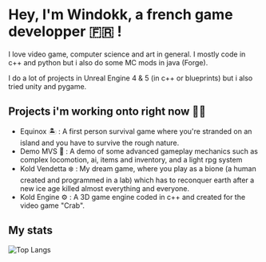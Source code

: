 
# Hey, I'm Windokk, a french game developper 🇫🇷 !

I love video game, computer science and art in general. I mostly code in c++ and python but i also do some MC mods in java (Forge).

I do a lot of projects in Unreal Engine 4 & 5 (in c++ or blueprints) but i also tried unity and pygame.

## Projects i'm working onto right now 👨‍💻

- Equinox 🏝️ : A first person survival game where you're stranded on an island and you have to survive the rough nature.
- Demo MVS 🚶 : A demo of some advanced gameplay mechanics such as complex locomotion, ai, items and inventory, and a light rpg system
- Kold Vendetta ❄️ : My dream game, where you play as a bione (a human created and programmed in a lab) which has to reconquer earth after a new ice age killed almost everything and everyone.
- Kold Engine ⚙️ : A 3D game engine coded in c++ and created for the video game "Crab".  

## My stats

![Top Langs](https://github-readme-stats.vercel.app/api/top-langs/?username=windokk&layout=donut-vertical&theme=algolia)

